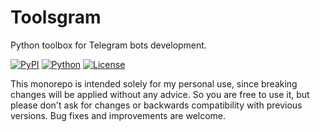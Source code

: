 # Toolsgram

Python toolbox for Telegram bots development.

[![PyPI](https://img.shields.io/pypi/v/toolsgram?color=%231182C2&label=PyPI)](https://pypi.org/project/toolsgram/)
[![Python](https://img.shields.io/badge/Python->3.10-%23FFD140)](https://www.python.org/)
[![License](https://img.shields.io/badge/License-MIT-%23e83633)](https://github.com/sergioteula/toolsgram/blob/main/LICENSE)

This monorepo is intended solely for my personal use, since breaking changes will be
applied without any advice. So you are free to use it, but please don't ask for changes
or backwards compatibility with previous versions. Bug fixes and improvements are
welcome.
